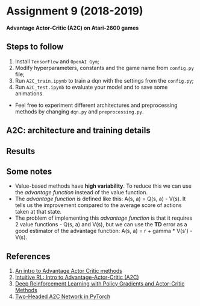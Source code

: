 # Assignment 9 (2018-2019)
__Advantage Actor-Critic (A2C) on Atari-2600 games__

## Steps to follow
1. Install `TensorFlow` and `OpenAI Gym`;
2. Modify hyperparameters, constants and the game name from `config.py` file;
3. Run `A2C_train.ipynb` to train a dqn with the settings from the `config.py`;
4. Run `A2C_test.ipynb` to evaluate your model and to save some animations.

* Feel free to experiment different architectures and preprocessing methods by changing `dqn.py` and `preprocessing.py`.

## A2C: architecture and training details

## Results

## Some notes
* Value-based methods have __high variability__. To reduce this we can use the _advantage function_ instead of the value function.
* The _advantage function_ is defined like this: A(s, a) = Q(s, a) - V(s). It tells us the improvement compared to the average score of actions taken at that state.
* The problem of implementing this _advantage function_ is that it requires 2 value functions - Q(s, a) and V(s), but we can use the __TD__ error as a good estimator of the advantage function: A(s, a) = r + gamma * V(s') - V(s).

## References
1. [An intro to Advantage Actor Critic methods](https://medium.freecodecamp.org/an-intro-to-advantage-actor-critic-methods-lets-play-sonic-the-hedgehog-86d6240171d)
2. [Intuitive RL: Intro to Advantage-Actor-Critic (A2C)](https://hackernoon.com/intuitive-rl-intro-to-advantage-actor-critic-a2c-4ff545978752)
3. [Deep Reinforcement Learning with Policy Gradients and Actor-Critic Methods](https://www.datahubbs.com/policy-gradients-and-advantage-actor-critic/)
4. [Two-Headed A2C Network in PyTorch](https://www.datahubbs.com/two-headed-a2c-network-in-pytorch/)
